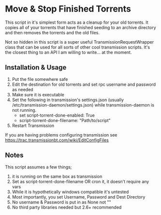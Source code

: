 # Move & Stop Finished Torrents
This script in it's simplest form acts as a cleanup for your old torrents.
It copies all of your torrents that have finished seeding to an archive directory and then removes the torrents and the old files.

Not so hidden in this script is a super useful TransmissionRequestWrapper class that can be used for all sorts of other cool transmission scripts. It's the closest thing to an API I am willing to write... at the moment.


## Installation & Usage
1. Put the file somewhere safe
2. Edit the destination for old torrents and set rpc username and password as needed
3. Make sure it is executable
4. Set the following in transmission's settings.json (usually /etc/transmission-daemon/settings.json) while transmission-daemon is not running.
    - set script-torrent-done-enabled: True
    - script-torrent-done-filename: "Path/to/script"
5. Restart Transmission

If you are having problems configuring transmission see https://trac.transmissionbt.com/wiki/EditConfigFiles

## Notes
This script assumes a few things;
1. it is running on the same box as transmission
2. Set as script-torrent-done-filename OR cron it, it doesn't require any vars
3. While it is hypothetically windows compatible it's untested
4. Most importantly, you set Username, Password and Dest Directory
5. No username & Password is put in as None not ""
6. No third party libraries needed but 2.6+ recommended
